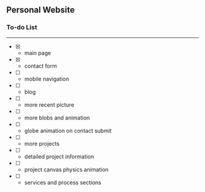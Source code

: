 ## Personal Website

### To-do List
---
- [x] - main page
- [x] - contact form
- [ ] - mobile navigation
- [ ] - blog
- [ ] - more recent picture
- [ ] - more blobs and animation
- [ ] - globe animation on contact submit
- [ ] - more projects
- [ ] - detailed project information
- [ ] - project canvas physics animation
- [ ] - services and process sections
